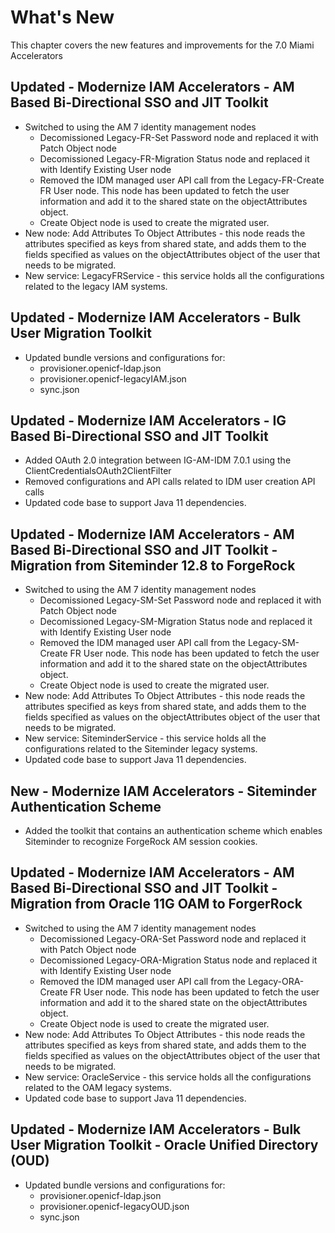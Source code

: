 # What's New
This chapter covers the new features and improvements for the 7.0 Miami Accelerators

## Updated - Modernize IAM Accelerators - AM Based Bi-Directional SSO and JIT Toolkit

+ Switched to using the AM 7 identity management nodes
    + Decomissioned Legacy-FR-Set Password node and replaced it with Patch Object node
    + Decomissioned Legacy-FR-Migration Status node and replaced it with Identify Existing User node
	+ Removed the IDM managed user API call from the Legacy-FR-Create FR User node. This node has been updated to fetch the user information and add it to the shared state on the objectAttributes object.
	+ Create Object node is used to create the migrated user.
+ New node: Add Attributes To Object Attributes - this node reads the attributes specified as keys from shared state, and adds them to the fields specified as values on the objectAttributes object of the user that needs to be migrated.
+ New service: LegacyFRService - this service holds all the configurations related to the legacy IAM systems.


## Updated - Modernize IAM Accelerators - Bulk User Migration Toolkit

+ Updated bundle versions and configurations for:
	+ provisioner.openicf-ldap.json
	+ provisioner.openicf-legacyIAM.json
	+ sync.json


## Updated - Modernize IAM Accelerators - IG Based Bi-Directional SSO and JIT Toolkit

+ Added OAuth 2.0 integration between IG-AM-IDM 7.0.1 using the ClientCredentialsOAuth2ClientFilter
+ Removed configurations and API calls related to IDM user creation API calls
+ Updated code base to support Java 11 dependencies.


## Updated - Modernize IAM Accelerators - AM Based Bi-Directional SSO and JIT Toolkit - Migration from Siteminder 12.8 to ForgeRock

+ Switched to using the AM 7 identity management nodes
    + Decomissioned Legacy-SM-Set Password node and replaced it with Patch Object node
    + Decomissioned Legacy-SM-Migration Status node and replaced it with Identify Existing User node
	+ Removed the IDM managed user API call from the Legacy-SM-Create FR User node. This node has been updated to fetch the user information and add it to the shared state on the objectAttributes object.
	+ Create Object node is used to create the migrated user.
+ New node: Add Attributes To Object Attributes - this node reads the attributes specified as keys from shared state, and adds them to the fields specified as values on the objectAttributes object of the user that needs to be migrated.
+ New service: SiteminderService - this service holds all the configurations related to the Siteminder legacy systems.
+ Updated code base to support Java 11 dependencies.

## New - Modernize IAM Accelerators - Siteminder Authentication Scheme

+ Added the toolkit that contains an authentication scheme which enables Siteminder to recognize ForgeRock AM session cookies.



## Updated - Modernize IAM Accelerators - AM Based Bi-Directional SSO and JIT Toolkit - Migration from Oracle 11G OAM to ForgerRock

+ Switched to using the AM 7 identity management nodes
    + Decomissioned Legacy-ORA-Set Password node and replaced it with Patch Object node
    + Decomissioned Legacy-ORA-Migration Status node and replaced it with Identify Existing User node
	+ Removed the IDM managed user API call from the Legacy-ORA-Create FR User node. This node has been updated to fetch the user information and add it to the shared state on the objectAttributes object.
	+ Create Object node is used to create the migrated user.
+ New node: Add Attributes To Object Attributes - this node reads the attributes specified as keys from shared state, and adds them to the fields specified as values on the objectAttributes object of the user that needs to be migrated.
+ New service: OracleService - this service holds all the configurations related to the OAM legacy systems.
+ Updated code base to support Java 11 dependencies.

## Updated - Modernize IAM Accelerators - Bulk User Migration Toolkit - Oracle Unified Directory (OUD)

+ Updated bundle versions and configurations for:
	+ provisioner.openicf-ldap.json
	+ provisioner.openicf-legacyOUD.json
	+ sync.json